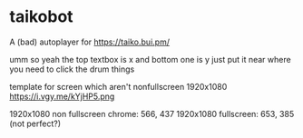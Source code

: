 # taikobot
A (bad) autoplayer for https://taiko.bui.pm/

umm so yeah the top textbox is x and bottom one is y
just put it near where you need to click the drum things

template for screen which aren't nonfullscreen 1920x1080
https://i.vgy.me/kYjHP5.png


1920x1080 non fullscreen chrome: 566, 437
1920x1080 fullscreen: 653, 385 (not perfect?)

